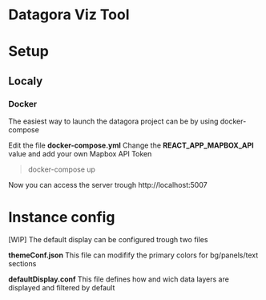 # Datagora Viz Tool

# Setup 

## Localy

### Docker
The easiest way to launch the datagora project can be by using docker-compose

Edit the file **docker-compose.yml**
Change the **REACT_APP_MAPBOX_API** value and add your own Mapbox API Token

> docker-compose up

Now you can access the server trough http://localhost:5007

 

 # Instance config
 [WIP]
 The default display can be configured trough two files
 
 **themeConf.json**
 This file can modifify the primary colors for bg/panels/text sections

 **defaultDisplay.conf**
 This file defines how and wich data layers are displayed and filtered by default


